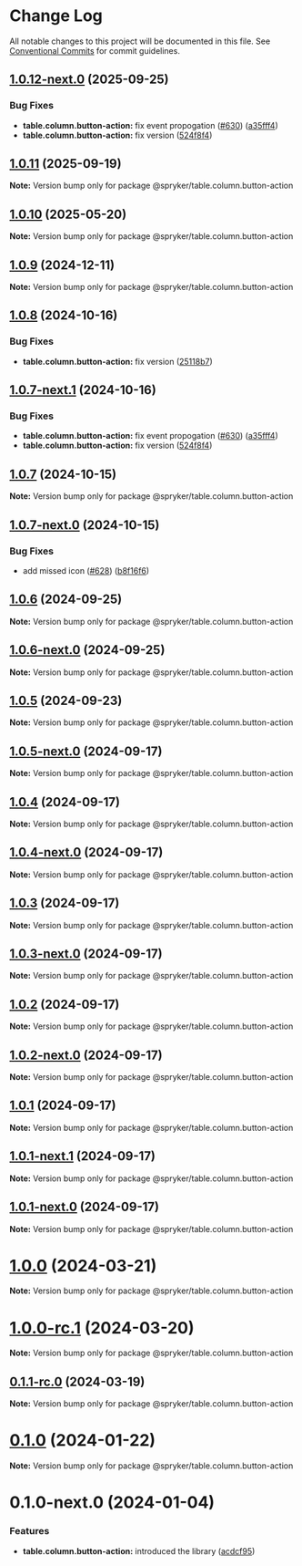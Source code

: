 # Change Log

All notable changes to this project will be documented in this file.
See [Conventional Commits](https://conventionalcommits.org) for commit guidelines.

## [1.0.12-next.0](https://github.com/spryker/ui-components/compare/@spryker/table.column.button-action@1.0.11...@spryker/table.column.button-action@1.0.12-next.0) (2025-09-25)


### Bug Fixes

* **table.column.button-action:** fix event propogation ([#630](https://github.com/spryker/ui-components/issues/630)) ([a35fff4](https://github.com/spryker/ui-components/commit/a35fff439f6eb5ecd67a8aa224d66060a6eeae17))
* **table.column.button-action:** fix version ([524f8f4](https://github.com/spryker/ui-components/commit/524f8f45564530a4cd37f8a721179c93cf952516))





## [1.0.11](http://172.31.0.22:9292/spryker-internal-ci/ui-components/compare/@spryker/table.column.button-action@1.0.10...@spryker/table.column.button-action@1.0.11) (2025-09-19)

**Note:** Version bump only for package @spryker/table.column.button-action





## [1.0.10](http://172.31.0.22:9292/spryker-internal-ci/ui-components/compare/@spryker/table.column.button-action@1.0.9...@spryker/table.column.button-action@1.0.10) (2025-05-20)

**Note:** Version bump only for package @spryker/table.column.button-action





## [1.0.9](http://172.31.0.22:9292/spryker-internal-ci/ui-components/compare/@spryker/table.column.button-action@1.0.8...@spryker/table.column.button-action@1.0.9) (2024-12-11)

**Note:** Version bump only for package @spryker/table.column.button-action





## [1.0.8](http://172.31.33.130:9292/spryker-internal-ci/ui-components/compare/@spryker/table.column.button-action@1.0.7...@spryker/table.column.button-action@1.0.8) (2024-10-16)


### Bug Fixes

* **table.column.button-action:** fix version ([25118b7](http://172.31.33.130:9292/spryker-internal-ci/ui-components/commits/25118b73cadd2fca2c4277ebe32b020404d70703))





## [1.0.7-next.1](http://172.31.33.130:9292/spryker-internal-ci/ui-components/compare/@spryker/table.column.button-action@1.0.7...@spryker/table.column.button-action@1.0.7-next.1) (2024-10-16)


### Bug Fixes

* **table.column.button-action:** fix event propogation ([#630](http://172.31.33.130:9292/spryker-internal-ci/ui-components/issues/630)) ([a35fff4](http://172.31.33.130:9292/spryker-internal-ci/ui-components/commits/a35fff439f6eb5ecd67a8aa224d66060a6eeae17))
* **table.column.button-action:** fix version ([524f8f4](http://172.31.33.130:9292/spryker-internal-ci/ui-components/commits/524f8f45564530a4cd37f8a721179c93cf952516))





## [1.0.7](http://172.31.33.130:9292/spryker-internal-ci/ui-components/compare/@spryker/table.column.button-action@1.0.6...@spryker/table.column.button-action@1.0.7) (2024-10-15)

**Note:** Version bump only for package @spryker/table.column.button-action





## [1.0.7-next.0](http://172.31.33.130:9292/spryker-internal-ci/ui-components/compare/@spryker/table.column.button-action@1.0.6...@spryker/table.column.button-action@1.0.7-next.0) (2024-10-15)


### Bug Fixes

* add missed icon ([#628](http://172.31.33.130:9292/spryker-internal-ci/ui-components/issues/628)) ([b8f16f6](http://172.31.33.130:9292/spryker-internal-ci/ui-components/commits/b8f16f6ef56b99980d983167222f6c194f14dfac))





## [1.0.6](http://172.31.33.130:9292/spryker-internal-ci/ui-components/compare/@spryker/table.column.button-action@1.0.5...@spryker/table.column.button-action@1.0.6) (2024-09-25)

**Note:** Version bump only for package @spryker/table.column.button-action





## [1.0.6-next.0](http://172.31.33.130:9292/spryker-internal-ci/ui-components/compare/@spryker/table.column.button-action@1.0.5...@spryker/table.column.button-action@1.0.6-next.0) (2024-09-25)

**Note:** Version bump only for package @spryker/table.column.button-action





## [1.0.5](http://172.31.33.130:9292/spryker-internal-ci/ui-components/compare/@spryker/table.column.button-action@1.0.4...@spryker/table.column.button-action@1.0.5) (2024-09-23)

**Note:** Version bump only for package @spryker/table.column.button-action





## [1.0.5-next.0](http://172.31.33.130:9292/spryker-internal-ci/ui-components/compare/@spryker/table.column.button-action@1.0.4...@spryker/table.column.button-action@1.0.5-next.0) (2024-09-17)

**Note:** Version bump only for package @spryker/table.column.button-action





## [1.0.4](http://172.31.33.130:9292/spryker-internal-ci/ui-components/compare/@spryker/table.column.button-action@1.0.3...@spryker/table.column.button-action@1.0.4) (2024-09-17)

**Note:** Version bump only for package @spryker/table.column.button-action





## [1.0.4-next.0](http://172.31.33.130:9292/spryker-internal-ci/ui-components/compare/@spryker/table.column.button-action@1.0.3...@spryker/table.column.button-action@1.0.4-next.0) (2024-09-17)

**Note:** Version bump only for package @spryker/table.column.button-action





## [1.0.3](http://172.31.33.130:9292/spryker-internal-ci/ui-components/compare/@spryker/table.column.button-action@1.0.2...@spryker/table.column.button-action@1.0.3) (2024-09-17)

**Note:** Version bump only for package @spryker/table.column.button-action





## [1.0.3-next.0](http://172.31.33.130:9292/spryker-internal-ci/ui-components/compare/@spryker/table.column.button-action@1.0.2...@spryker/table.column.button-action@1.0.3-next.0) (2024-09-17)

**Note:** Version bump only for package @spryker/table.column.button-action





## [1.0.2](http://172.31.33.130:9292/spryker-internal-ci/ui-components/compare/@spryker/table.column.button-action@1.0.1...@spryker/table.column.button-action@1.0.2) (2024-09-17)

**Note:** Version bump only for package @spryker/table.column.button-action





## [1.0.2-next.0](http://172.31.33.130:9292/spryker-internal-ci/ui-components/compare/@spryker/table.column.button-action@1.0.1...@spryker/table.column.button-action@1.0.2-next.0) (2024-09-17)

**Note:** Version bump only for package @spryker/table.column.button-action





## [1.0.1](http://172.31.33.130:9292/spryker-internal-ci/ui-components/compare/@spryker/table.column.button-action@1.0.0...@spryker/table.column.button-action@1.0.1) (2024-09-17)

**Note:** Version bump only for package @spryker/table.column.button-action





## [1.0.1-next.1](http://172.31.33.130:9292/spryker-internal-ci/ui-components/compare/@spryker/table.column.button-action@1.0.1-next.0...@spryker/table.column.button-action@1.0.1-next.1) (2024-09-17)

**Note:** Version bump only for package @spryker/table.column.button-action





## [1.0.1-next.0](http://172.31.33.130:9292/spryker-internal-ci/ui-components/compare/@spryker/table.column.button-action@1.0.0...@spryker/table.column.button-action@1.0.1-next.0) (2024-09-17)

**Note:** Version bump only for package @spryker/table.column.button-action





# [1.0.0](https://github.com/spryker/ui-components/compare/@spryker/table.column.button-action@1.0.0-rc.1...@spryker/table.column.button-action@1.0.0) (2024-03-21)

**Note:** Version bump only for package @spryker/table.column.button-action





# [1.0.0-rc.1](https://github.com/spryker/ui-components/compare/@spryker/table.column.button-action@0.1.1-rc.0...@spryker/table.column.button-action@1.0.0-rc.1) (2024-03-20)

**Note:** Version bump only for package @spryker/table.column.button-action





## [0.1.1-rc.0](https://github.com/spryker/ui-components/compare/@spryker/table.column.button-action@0.1.0...@spryker/table.column.button-action@0.1.1-rc.0) (2024-03-19)

**Note:** Version bump only for package @spryker/table.column.button-action





# [0.1.0](https://github.com/spryker/ui-components/compare/@spryker/table.column.button-action@0.1.0-next.0...@spryker/table.column.button-action@0.1.0) (2024-01-22)

**Note:** Version bump only for package @spryker/table.column.button-action





# 0.1.0-next.0 (2024-01-04)


### Features

* **table.column.button-action:** introduced the library ([acdcf95](https://github.com/spryker/ui-components/commit/acdcf951675b38162d8e46d4c01ff0412c3157a2))
